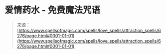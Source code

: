 <!--yml

category: 未分类

date: 2024-06-12 18:40:52

-->

# 爱情药水 - 免费魔法咒语

> 来源：[https://www.spellsofmagic.com/spells/love_spells/attraction_spells/6276/page.html#0001-01-01](https://www.spellsofmagic.com/spells/love_spells/attraction_spells/6276/page.html#0001-01-01)
